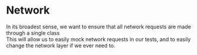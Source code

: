 # Network
In its broadest sense, we want to ensure that all network requests are made through a single class  
This will allow us to easily mock network requests in our tests, and to easily change the network layer if we ever need to.
